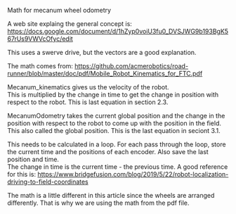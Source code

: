 Math for mecanum wheel odometry

A web site explaing the general concept is:
https://docs.google.com/document/d/1hZyp0voiU3fu0_DVSJWG9b193BgK567rUs9VWVcOfyc/edit

This uses a swerve drive, but the vectors are a good
explanation.

The math comes from:
https://github.com/acmerobotics/road-runner/blob/master/doc/pdf/Mobile_Robot_Kinematics_for_FTC.pdf

Mecanum_kinematics gives us the velocity of the robot.  
This is multiplied by the change in time to get the 
change in position with respect to the robot. This is 
last equation in section 2.3.

MecanumOdometry takes the current global position and
the change in the position with respect to the robot
to come up with the position in the field.  This also 
called the global position.  This is the last
equation in seciont 3.1.

This needs to be calculated in a loop.  For each pass
through the loop, store the current time and the positions
of each encoder.  Also save the last position and time.  
The change in time is the current time - the previous time.
A good reference for this is: 
https://www.bridgefusion.com/blog/2019/5/22/robot-localization-driving-to-field-coordinates

The math is a little different in this article since 
the wheels are arranged differently.  That is why we
are using the math from the pdf file.